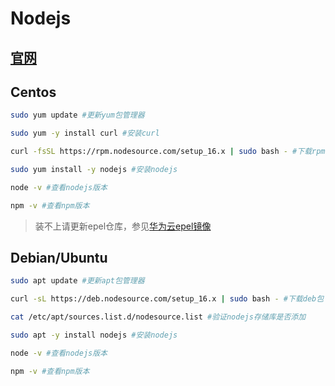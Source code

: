 # Nodejs

## [官网](https://nodejs.org/en/)

## Centos

```bash
sudo yum update #更新yum包管理器

sudo yum -y install curl #安装curl

curl -fsSL https://rpm.nodesource.com/setup_16.x | sudo bash - #下载rpm包

sudo yum install -y nodejs #安装nodejs

node -v #查看nodejs版本

npm -v #查看npm版本
```

> 装不上请更新epel仓库，参见[华为云epel镜像](https://support.huaweicloud.com/ecs_faq/ecs_faq_1007.html)

## Debian/Ubuntu

```bash
sudo apt update #更新apt包管理器

curl -sL https://deb.nodesource.com/setup_16.x | sudo bash - #下载deb包

cat /etc/apt/sources.list.d/nodesource.list #验证nodejs存储库是否添加

sudo apt -y install nodejs #安装nodejs

node -v #查看nodejs版本

npm -v #查看npm版本
```